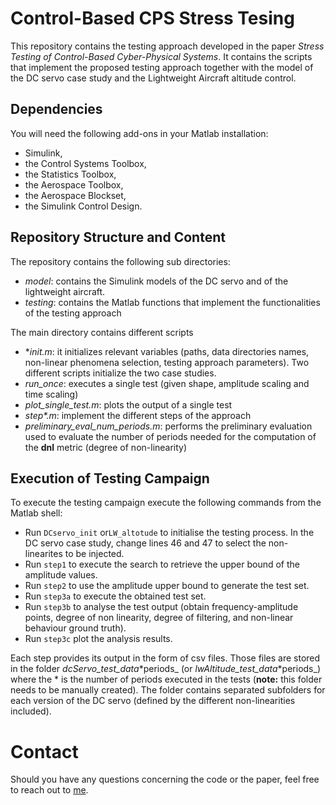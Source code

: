 # Control-Based CPS Stress Tesing

This repository contains the testing approach developed in the paper _Stress Testing of Control-Based Cyber-Physical Systems_.
It contains the scripts that implement the proposed testing approach together with the model of the DC servo case study and the Lightweight Aircraft altitude control.

## Dependencies

You will need the following add-ons in your Matlab installation:

 * Simulink,
 * the Control Systems Toolbox,
 * the Statistics Toolbox,
 * the Aerospace Toolbox,
 * the Aerospace Blockset,
 * the Simulink Control Design.

## Repository Structure and Content

The repository contains the following sub directories:

 * _model_: contains the Simulink models of the DC servo and of the lightweight aircraft.
 * _testing_: contains the Matlab functions that implement the functionalities of the testing approach

The main directory contains different scripts

 * \*_init.m_: it initializes relevant variables (paths, data directories names, non-linear phenomena selection, testing approach parameters). Two different scripts initialize the two case studies.
 * _run\_once_: executes a single test (given shape, amplitude scaling and time scaling)
 * _plot\_single\_test.m_: plots the output of a single test
 * _step\*.m_: implement the different steps of the approach
 * _preliminary\_eval\_num\_periods.m_: performs the preliminary evaluation used to evaluate the number of periods needed for the computation of the __dnl__ metric (degree of non-linearity)

## Execution of Testing Campaign

To execute the testing campaign execute the following commands from the Matlab shell:

 * Run ``DCservo_init`` or``LW_altotude`` to initialise the testing process. In the DC servo case study, change lines 46 and 47 to select the non-linearites to be injected.
 * Run ``step1`` to execute the search to retrieve the upper bound of the amplitude values.
 * Run ``step2`` to use the amplitude upper bound to generate the test set.
 * Run ``step3a`` to execute the obtained test set.
 * Run ``step3b`` to analyse the test output (obtain frequency-amplitude points, degree of non linearity, degree of filtering, and non-linear behaviour ground truth).
 * Run ``step3c`` plot the analysis results.

Each step provides its output in the form of csv files.
Those files are stored in the folder _dcServo_test_data_\*periods_ (or _lwAltitude_test_data_\*periods_) where the \* is the number of periods executed in the tests (__note:__ this folder needs to be manually created).
The folder contains separated subfolders for each  version of the DC servo (defined by the different non-linearities included).

# Contact

Should you have any questions concerning the code or the paper, feel free to reach out to [me](https://mancla.github.io).
